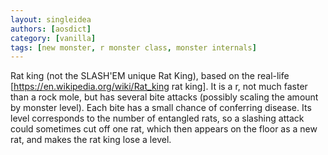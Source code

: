 ```yaml
---
layout: singleidea
authors: [aosdict]
category: [vanilla]
tags: [new monster, r monster class, monster internals]
---
```

Rat king (not the SLASH'EM unique Rat King), based on the real-life [https://en.wikipedia.org/wiki/Rat_king rat king]. It is a <span class="nhsym clr-magenta">r</span>, not much faster than a rock mole, but has several bite attacks (possibly scaling the amount by monster level). Each bite has a small chance of conferring disease. Its level corresponds to the number of entangled rats, so a slashing attack could sometimes cut off one rat, which then appears on the floor as a new rat, and makes the rat king lose a level.
